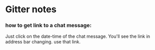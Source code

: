 # Gitter notes

### how to get link to a chat message:
Just click on the date-time of the chat message. You'll see the link in address bar changing. use that link.
